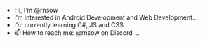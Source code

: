 - Hi, I’m @rnsow
- I’m interested in Android Development and Web Development...
- I’m currently learning C#, JS and CSS...
- 📫 How to reach me: @rnsow on Discord ...

<!---
rnsow/rnsow is a ✨ special ✨ repository because its `README.md` (this file) appears on your GitHub profile.
You can click the Preview link to take a look at your changes.
--->
